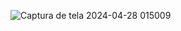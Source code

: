 ![Captura de tela 2024-04-28 015009](https://github.com/LucasVilarindo/Landing-page-com-horario-em-tempo-real-usando-JavaScript/assets/147529312/73f8a967-8cd8-4946-8ee6-fc4b6089fbcd)
